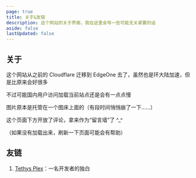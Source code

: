 ```yaml
---
page: true
title: 关于&友链
description: 这个网站的关于界面，我在这里会写一些可能无关紧要的话
aside: false
lastUpdated: false
---
```


## 关于

这个网站从之前的 Cloudflare 迁移到 EdgeOne 去了，虽然也是环大陆加速，但是比原来会好很多

不过可能国内用户访问加载当前站点还是会有一点点慢

图片原本是托管在一个图床上面的（有段时间悄悄崩了一下……）

这个页面下方开放了评论，拿来作为“留言墙”了 ^_^

（如果没有加载出来，刷新一下页面可能会有帮助）

## 友链

1. [Tethys Plex](http://tethysplex.com/)：一名开发者的独白
